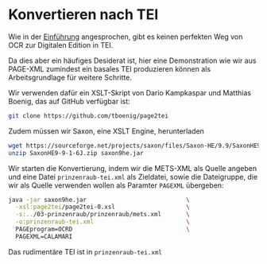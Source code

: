 # Konvertieren nach TEI

Wie in der
[Einführung](https://docs.google.com/presentation/d/1aZ6hxMBuA5eICvaRU-7WxPIEVA-XqDJmOIEi8WWhUhc/edit#slide=id.g2bb8e35bdb2_0_16)
angesprochen, gibt es keinen perfekten Weg von OCR zur Digitalen Edition in TEI.

Da dies aber ein häufiges Desiderat ist, hier eine Demonstration wie wir aus
PAGE-XML zumindest ein basales TEI produzieren können als Arbeitsgrundlage für
weitere Schritte.

Wir verwenden dafür ein XSLT-Skript von Dario Kampkaspar und Matthias Boenig, das
auf GitHub verfügbar ist:

```sh
git clone https://github.com/tboenig/page2tei
```

Zudem müssen wir Saxon, eine XSLT Engine, herunterladen

```sh
wget https://sourceforge.net/projects/saxon/files/Saxon-HE/9.9/SaxonHE9-9-1-6J.zip
unzip SaxonHE9-9-1-6J.zip saxon9he.jar
```

Wir starten die Konvertierung, indem wir die METS-XML als Quelle angeben und
eine Datei `prinzenraub-tei.xml` als Zieldatei, sowie die Dateigruppe, die wir
als Quelle verwenden wollen als Paramter `PAGEXML` übergeben:

```sh
java -jar saxon9he.jar                            \
  -xsl:page2tei/page2tei-0.xsl                    \
  -s:../03-prinzenraub/prinzenraub/mets.xml       \
  -o:prinzenraub-tei.xml                          \
  PAGEprogram=OCRD                                \
  PAGEXML=CALAMARI
```

Das rudimentäre TEI ist in `prinzenraub-tei.xml`
